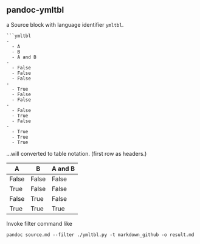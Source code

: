 pandoc-ymltbl
-------------

a Source block with language identifier `ymltbl`.

~~~~
```ymltbl
-
  - A
  - B
  - A and B
-
  - False
  - False
  - False
-
  - True
  - False
  - False
-
  - False
  - True
  - False
-
  - True
  - True
  - True
~~~~

...will converted to table notation.
(first row as headers.)

| A     | B     | A and B |
|-------|-------|---------|
| False | False | False   |
| True  | False | False   |
| False | True  | False   |
| True  | True  | True    |

Invoke filter command like

```
pandoc source.md --filter ./ymltbl.py -t markdown_github -o result.md
```

